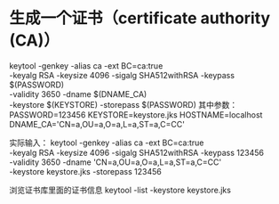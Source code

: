 # 生成一个证书（certificate authority (CA)）
keytool -genkey -alias ca -ext BC=ca:true \
    -keyalg RSA -keysize 4096 -sigalg SHA512withRSA -keypass $(PASSWORD) \
    -validity 3650 -dname $(DNAME_CA) \
    -keystore $(KEYSTORE) -storepass $(PASSWORD)
其中参数：
PASSWORD=123456
KEYSTORE=keystore.jks
HOSTNAME=localhost
DNAME_CA='CN=a,OU=a,O=a,L=a,ST=a,C=CC'

实际输入：
keytool -genkey -alias ca -ext BC=ca:true \
    -keyalg RSA -keysize 4096 -sigalg SHA512withRSA -keypass 123456 \
    -validity 3650 -dname 'CN=a,OU=a,O=a,L=a,ST=a,C=CC' \
    -keystore keystore.jks -storepass 123456

浏览证书库里面的证书信息
keytool -list -keystore keystore.jks

#